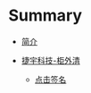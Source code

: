 # Summary

* [简介](README.md)
  
* [捷宇科技-柜外清](jykj/SUMMARY.md)
  * [点击签名](jykj/点击签名/SignByClick.md) 
